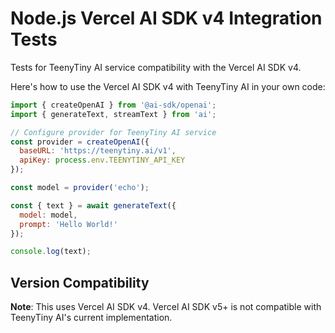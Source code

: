 # Node.js Vercel AI SDK v4 Integration Tests

Tests for TeenyTiny AI service compatibility with the Vercel AI SDK v4.

Here's how to use the Vercel AI SDK v4 with TeenyTiny AI in your own code:

```javascript
import { createOpenAI } from '@ai-sdk/openai';
import { generateText, streamText } from 'ai';

// Configure provider for TeenyTiny AI service
const provider = createOpenAI({
  baseURL: 'https://teenytiny.ai/v1',
  apiKey: process.env.TEENYTINY_API_KEY
});

const model = provider('echo');

const { text } = await generateText({
  model: model,
  prompt: 'Hello World!'
});

console.log(text);
```


## Version Compatibility

**Note**: This uses Vercel AI SDK v4. Vercel AI SDK v5+ is not compatible with TeenyTiny AI's current implementation.
